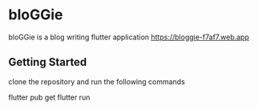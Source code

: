 # bloGGie

bloGGie is a blog writing flutter application  https://bloggie-f7af7.web.app

## Getting Started

clone the repository and run the following commands 

flutter pub get
flutter run





